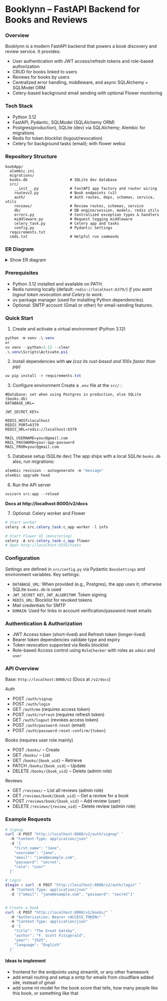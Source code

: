 # Booklynn – FastAPI Backend for Books and Reviews

### Overview
Booklynn is a modern FastAPI backend that powers a book discovery and review service. It provides:
- User authentication with JWT access/refresh tokens and role-based authorization
- CRUD for books linked to users
- Reviews for books by users
- Centralized error handling, middleware, and async SQLAlchemy + SQLModel ORM
- Celery-based background email sending with optional Flower monitoring

### Tech Stack
- Python 3.12
- FastAPI, Pydantic, SQLModel (SQLAlchemy ORM)
- Postgres(production), SQLite (dev) via SQLAlchemy; Alembic for migrations
- Redis for token blocklist (logout/revocation)
- Celery for background tasks (email); with flower webui

### Repository Structure
```
bookApp/
  alembic.ini
  migrations/
  books.db                   # SQLite dev database
  src/
    __init__.py              # FastAPI app factory and router wiring
    routesv2.py              # Book endpoints (v2)
    auth/                    # Auth routes, deps, schemas, service, utils
    reviews/                 # Review routes, schemas, service
    db/                      # DB engine/session, models, redis utils
    errors.py                # Centralized exception types & handlers
    middleware.py            # Request logging middleware
    celery_task.py           # Celery app and tasks
    config.py                # Pydantic Settings
  requirements.txt
  cmds.txt                   # Helpful run commands
```

### ER Diagram
<details>
<summary>Show ER diagram</summary>

```mermaid
erDiagram
    users {
        UUID uid PK "NOT NULL"
        VARCHAR username "NOT NULL"
        VARCHAR email "NOT NULL"
        VARCHAR first_name "NOT NULL"
        VARCHAR role "NOT NULL"
        BOOLEAN is_verified "NOT NULL"
        VARCHAR password_hash "NOT NULL"
        TIMESTAMP created_at "NOT NULL"
        TIMESTAMP updated_at "NOT NULL"
    }

    books {
        UUID uid PK "NOT NULL"
        VARCHAR title "NOT NULL"
        VARCHAR author "NOT NULL"
        INTEGER year "NOT NULL"
        INTEGER pages "NOT NULL"
        VARCHAR language "NOT NULL"
        TIMESTAMP created_at "NOT NULL"
        TIMESTAMP updated_at "NOT NULL"
        UUID user_id FK
    }

    reviews {
        UUID uid PK "NOT NULL"
        UUID book_id FK "NOT NULL"
        UUID user_id FK "NOT NULL"
        VARCHAR review_text
        INTEGER rating "NOT NULL"
        TIMESTAMP created_at "NOT NULL"
    }

    users ||--o{ books : "creates"
    users ||--o{ reviews : "writes"
    books ||--o{ reviews : "has"
```

See also: [diagram.md](./diagram.md)

</details>


### Prerequisites
- Python 3.12 installed and available on PATH.
- Redis running locally (default: `redis://localhost:6379/`) *if you want logout token revocation and Celery to work*.
- uv package manager (used for installing Python dependencies).
- Optional: SMTP account (Gmail or other) for email-sending features.

### Quick Start

1) Create and activate a virtual environment (Python 3.12)
```powershell
python -m venv .\.venv
or
uv venv --python=3.12 --clear
.\.venv\Scripts\Activate.ps1
```

2) Install dependencies with **uv** *(coz its rust-based and 100x faster than pip)*
```powershell
uv pip install -r requirements.txt
```

3) Configure environment
Create a `.env` file at the `src/` : 
```
#Database: set when using Postgres in production, else SQLite (books.db)
DATABASE_URL=

JWT_SECRET_KEY=

REDIS_HOST=localhost
REDIS_PORT=6379
REDIS_URL=redis://localhost:6379

MAIL_USERNAME=your@gmail.com
MAIL_PASSWORD=your-app-password
MAIL_FROM=your@gmail.com
```

5) Database setup (SQLite dev)
The app ships with a local SQLite `books.db` also, run migrations:
```powershell
alembic revision --autogenerate -m "message"
alembic upgrade head
```

6) Run the API server
```powershell
uvicorn src:app --reload
```
**Docs at http://localhost:8000/v2/docs**

7) Optional: Celery worker and Flower
```powershell
# Start worker
celery -A src.celery_task:c_app worker -l info

# Start Flower UI (monitoring)
celery -A src.celery_task.c_app flower
# Open http://localhost:5555/tasks
```


### Configuration
Settings are defined in `src/config.py` via Pydantic `BaseSettings` and environment variables. Key settings:
- `DATABASE_URL`: When provided (e.g., Postgres), the app uses it; otherwise SQLite `books.db` is used
- `JWT_SECRET_KEY`, `JWT_ALGORITHM`: Token signing
- `REDIS_URL`: Blocklist for revoked tokens
- Mail credentials for SMTP
- `DOMAIN`: Used for links in account verification/password reset emails

### Authentication & Authorization
- JWT Access token (short-lived) and Refresh token (longer-lived)
- Bearer token dependencies validate type and expiry
- Token revocation supported via Redis blocklist
- Role-based Access control using `RoleChecker` with roles as `admin` and `user`


### API Overview
Base: `http://localhost:8000/v2` (Docs at `/v2/docs`)

Auth
- POST `/auth/signup`
- POST `/auth/login`
- GET `/auth/me` (requires access token)
- POST `/auth/refresh` (requires refresh token)
- GET `/auth/logout` (revokes access token)
- POST `/auth/password-reset` (email)
- POST `/auth/password-reset-confirm/{token}`

Books (requires user role mainly)
- POST `/books/` – Create
- GET `/books/` – List
- GET `/books/{book_uid}` – Retrieve
- PATCH `/books/{book_uid}` – Update
- DELETE `/books/{book_uid}` – Delete (admin role)

Reviews
- GET `/reviews/` – List all reviews (admin role)
- GET `/reviews/book/{book_uid}` – Get a review for a book
- POST `/reviews/book/{book_uid}` – Add review (user)
- DELETE `/reviews/{review_uid}` – Delete review (admin role)

### Example Requests
```powershell
# Signup
curl -X POST "http://localhost:8000/v2/auth/signup" `
  -H "Content-Type: application/json" `
  -d '{
    "first_name": "Jane",
    "username": "jane",
    "email": "jane@example.com",
    "password": "secret",
    "role": "user"
  }'

# Login
$login = curl -X POST "http://localhost:8000/v2/auth/login" `
  -H "Content-Type: application/json" `
  -d '{"email": "jane@example.com", "password": "secret"}'


# Create a book
curl -X POST "http://localhost:8000/v2/books/" `
  -H "Authorization: Bearer <ACCESS_TOKEN>" `
  -H "Content-Type: application/json" `
  -d '{
    "title": "The Great Gatsby",
    "author": "F. Scott Fitzgerald",
    "year": "1925",
    "language": "English"
  }'
```

#### Ideas to implement
- frontend for the endpoints using streamlit, or any other framework
- add email routing and setup a smtp for emails from cloudflare added site, instead of gmail
- add some ml model for the book score that tells, how many people like this book, or something like that